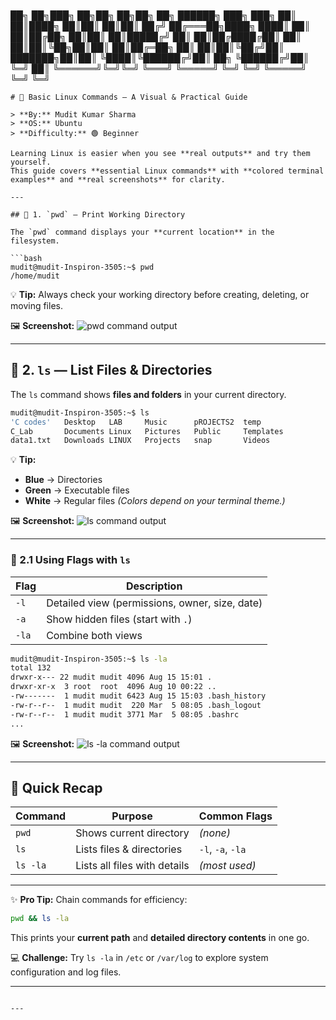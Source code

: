 

```markdown
```

██╗     ██╗███╗   ██╗██╗   ██╗██╗  ██╗     ██████╗ ███╗   ███╗
██║     ██║████╗  ██║██║   ██║██║ ██╔╝    ██╔═══██╗████╗ ████║
██║     ██║██╔██╗ ██║██║   ██║█████╔╝     ██║   ██║██╔████╔██║
██║     ██║██║╚██╗██║██║   ██║██╔═██╗     ██║   ██║██║╚██╔╝██║
███████╗██║██║ ╚████║╚██████╔╝██║  ██╗    ╚██████╔╝██║ ╚═╝ ██║
╚══════╝╚═╝╚═╝  ╚═══╝ ╚═════╝ ╚═╝  ╚═╝     ╚═════╝ ╚═╝     ╚═╝

````
# 🌟 Basic Linux Commands — A Visual & Practical Guide  

> **By:** Mudit Kumar Sharma  
> **OS:** Ubuntu  
> **Difficulty:** 🟢 Beginner  

Learning Linux is easier when you see **real outputs** and try them yourself.  
This guide covers **essential Linux commands** with **colored terminal examples** and **real screenshots** for clarity.

---

## 📍 1. `pwd` — Print Working Directory  

The `pwd` command displays your **current location** in the filesystem.

```bash
mudit@mudit-Inspiron-3505:~$ pwd
/home/mudit
````

💡 **Tip:** Always check your working directory before creating, deleting, or moving files.

🖼 **Screenshot:**
![pwd command output](./images/s1.png)

---

## 📂 2. `ls` — List Files & Directories

The `ls` command shows **files and folders** in your current directory.

```bash
mudit@mudit-Inspiron-3505:~$ ls
'C codes'   Desktop   LAB     Music      pROJECTS2  temp  
C_Lab       Documents Linux   Pictures   Public     Templates  
data1.txt   Downloads LINUX   Projects   snap       Videos
```

💡 **Tip:**

* **Blue** → Directories
* **Green** → Executable files
* **White** → Regular files
  *(Colors depend on your terminal theme.)*

🖼 **Screenshot:**
![ls command output](./images/s2.png)

---

### 🎯 2.1 Using Flags with `ls`

| Flag  | Description                                    |
| ----- | ---------------------------------------------- |
| `-l`  | Detailed view (permissions, owner, size, date) |
| `-a`  | Show hidden files (start with `.`)             |
| `-la` | Combine both views                             |

```bash
mudit@mudit-Inspiron-3505:~$ ls -la
total 132
drwxr-x--- 22 mudit mudit 4096 Aug 15 15:01 .
drwxr-xr-x  3 root  root  4096 Aug 10 00:22 ..
-rw-------  1 mudit mudit 6423 Aug 15 15:03 .bash_history
-rw-r--r--  1 mudit mudit  220 Mar  5 08:05 .bash_logout
-rw-r--r--  1 mudit mudit 3771 Mar  5 08:05 .bashrc
...
```

🖼 **Screenshot:**
![ls -la command output](./images/s3.png)

---

## 🧠 Quick Recap

| Command  | Purpose                      | Common Flags      |
| -------- | ---------------------------- | ----------------- |
| `pwd`    | Shows current directory      | *(none)*          |
| `ls`     | Lists files & directories    | `-l`, `-a`, `-la` |
| `ls -la` | Lists all files with details | *(most used)*     |

---

✨ **Pro Tip:** Chain commands for efficiency:

```bash
pwd && ls -la
```

This prints your **current path** and **detailed directory contents** in one go.

💻 **Challenge:** Try `ls -la` in `/etc` or `/var/log` to explore system configuration and log files.

---

```

---


